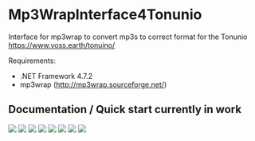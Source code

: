 # Mp3WrapInterface4Tonunio
Interface for mp3wrap to convert mp3s to correct format for the Tonunio https://www.voss.earth/tonuino/

Requirements:

* .NET Framework 4.7.2
* mp3wrap (http://mp3wrap.sourceforge.net/)

## Documentation / Quick start currently in work

<img src ="https://github.com/ChrisMayor/Mp3WrapInterface4Tonunio/blob/master/Screenshots/ton1.JPG"/>
<img src ="https://github.com/ChrisMayor/Mp3WrapInterface4Tonunio/blob/master/Screenshots/ton2.JPG"/>
<img src ="https://github.com/ChrisMayor/Mp3WrapInterface4Tonunio/blob/master/Screenshots/ton3.JPG"/>
<img src ="https://github.com/ChrisMayor/Mp3WrapInterface4Tonunio/blob/master/Screenshots/ton4.JPG"/>
<img src ="https://github.com/ChrisMayor/Mp3WrapInterface4Tonunio/blob/master/Screenshots/ton5.JPG"/>
<img src ="https://github.com/ChrisMayor/Mp3WrapInterface4Tonunio/blob/master/Screenshots/ton6.JPG"/>
<img src ="https://github.com/ChrisMayor/Mp3WrapInterface4Tonunio/blob/master/Screenshots/ton7.JPG"/>
<img src ="https://github.com/ChrisMayor/Mp3WrapInterface4Tonunio/blob/master/Screenshots/ton8.JPG"/>

